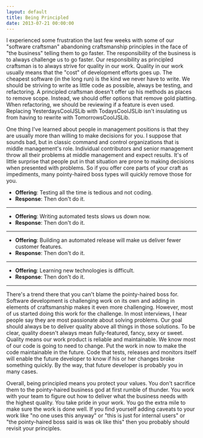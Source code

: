```yaml
---
layout: default
title: Being Principled
date: 2013-07-21 00:00:00 
---
```


I experienced some frustration the last few weeks with some of our "software craftsman" abandoning craftsmanship principles in the face of "the business" telling them to go faster. The responsibility of the business is to always challenge us to go faster. Our responsibility as principled craftsman is to always strive for quality in our work. Quality in our work usually means that the "cost" of development efforts goes up. The cheapest software (in the long run) is the kind we never have to write. We should be striving to write as little code as possible, always be testing, and refactoring. A principled craftsman doesn't offer up his methods as places to remove scope. Instead, we should offer options that remove gold platting. When refactoring, we should be reviewing if a feature is even used. Replacing YesterdaysCoolJSLib with TodaysCoolJSLib isn't insulating us from having to rewrite with TomorrowsCoolJSLib.

One thing I've learned about people in management positions is that they are usually more than willing to make decisions for you. I suppose that sounds bad, but in classic command and control organizations that is middle management's role. Individual contributors and senior management throw all their problems at middle management and expect results. It's of little surprise that people put in that situation are prone to making decisions when presented with problems. So if you offer core parts of your craft as impediments, many pointy-haired boss types will quickly remove those for you.

* **Offering**: Testing all the time is tedious and not coding. 
* **Response**: Then don't do it.
- - -
* **Offering**: Writing automated tests slows us down now. 
* **Response**: Then don't do it.
- - -
* **Offering**: Building an automated release will make us deliver fewer customer features. 
* **Response**: Then don't do it.
- - -
* **Offering**: Learning new technologies is difficult. 
* **Response**: Then don't do it.
- - -

There's a trend there that you can't blame the pointy-haired boss for. Software development is challenging work on its own and adding in elements of craftsmanship makes it even more challenging. However, most of us started doing this work for the challenge. In most interviews, I hear people say they are most passionate about solving problems. Our goal should always be to deliver quality above all things in those solutions. To be clear, quality doesn't always mean fully-featured, fancy, sexy or sweet. Quality means our work product is reliable and maintainable. We know most of our code is going to need to change. Put the work in now to make the code maintainable in the future. Code that tests, releases and monitors itself will enable the future developer to know if his or her changes broke something quickly. By the way, that future developer is probably you in many cases.

Overall, being principled means you protect your values. You don't sacrifice them to the pointy-haired business god at first rumble of thunder. You work with your team to figure out how to deliver what the business needs with the highest quality. You take pride in your work. You go the extra mile to make sure the work is done well. If you find yourself adding caveats to your work like "no one uses this anyway" or "this is just for internal users" or "the pointy-haired boss said is was ok like this" then you probably should revisit your principles. 